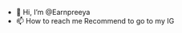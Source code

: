 - 👋 Hi, I’m @Earnpreeya
- 📫 How to reach me Recommend to go to my IG

<!---
Earnpreeya/Earnpreeya is a ✨ special ✨ repository because its `README.md` (this file) appears on your GitHub profile.
You can click the Preview link to take a look at your changes.
--->
